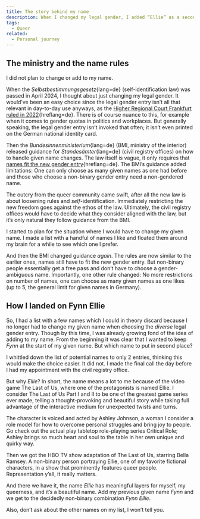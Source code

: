 ```yaml
---
title: The story behind my name
description: When I changed my legal gender, I added “Ellie” as a second given name. This is the story behind my new name.
tags:
  - Queer
related:
  - Personal journey
---
```


## The ministry and the name rules

I did not plan to change or add to my name.

When the _Selbstbestimmungsgesetz_{lang=de} (self-identification law) was passed in April 2024, I thought about just changing my legal gender. It would’ve been an easy choice since the legal gender entry isn’t all that relevant in day-to-day use anyways, as the [Higher Regional Court Frankfurt ruled in 2022](https://www.lareda.hessenrecht.hessen.de/bshe/document/LARE220003034){hreflang=de}. There is of course nuance to this, for example when it comes to gender quotas in politics and workplaces. But generally speaking, the legal gender entry isn’t invoked that often; it isn’t even printed on the German national identity card.

Then the _Bundesinnenministerium_{lang=de} (BMI, ministry of the interior) released guidance for _Standesämter_{lang=de} (civil registry offices) on how to handle given name changes. The law itself is vague, it only requires that [names fit the new gender entry](https://www.gesetze-im-internet.de/sbgg/__2.html){hreflang=de}. The BMI’s guidance added limitations: One can only choose as many given names as one had before and those who choose a non-binary gender entry need a non-gendered name.

The outcry from the queer community came swift, after all the new law is about loosening rules and _self_-identification. Immediately restricting the new freedom goes against the ethos of the law. Ultimately, the civil registry offices would have to decide what they consider aligned with the law, but it’s only natural they follow guidance from the BMI.

I started to plan for the situation where I would have to change my given name. I made a list with a handful of names I like and floated them around my brain for a while to see which one I prefer.

And then the BMI changed guidance _again_. The rules are now similar to the earlier ones, names still have to fit the new gender entry. But non-binary people essentially get a free pass and don’t have to choose a gender-ambiguous name. Importantly, one other rule changed: No more restrictions on number of names, one can choose as many given names as one likes (up to 5, the general limit for given names in Germany).

## How I landed on Fynn Ellie

So, I had a list with a few names which I could in theory discard because I no longer had to change my given name when choosing the _diverse_ legal gender entry. Though by this time, I was already growing fond of the idea of adding to my name. From the beginning it was clear that I wanted to keep _Fynn_ at the start of my given name. But which name to put in second place?

I whittled down the list of potential names to only 2 entries, thinking this would make the choice easier. It did not. I made the final call the day before I had my appointment with the civil registry office.

But why _Ellie_? In short, the name means a lot to me because of the video game The Last of Us, where one of the protagonists is named Ellie. I consider The Last of Us Part I and II to be one of the greatest game series ever made, telling a thought-provoking and beautiful story while taking full advantage of the interactive medium for unexpected twists and turns.

The character is voiced and acted by Ashley Johnson, a woman I consider a role model for how to overcome personal struggles and bring joy to people. Go check out the actual play tabletop role-playing series Critical Role; Ashley brings so much heart and soul to the table in her own unique and quirky way.

Then we got the HBO TV show adaptation of The Last of Us, starring Bella Ramsey. A non-binary person portraying Ellie, one of my favorite fictional characters, in a show that prominently features queer people. Representation y’all, it really matters.

And there we have it, the name _Ellie_ has meaningful layers for myself, my queerness, and it’s a beautiful name. Add my previous given name _Fynn_ and we get to the decidedly non-binary combination _Fynn Ellie_.

Also, don’t ask about the other names on my list, I won’t tell you.
